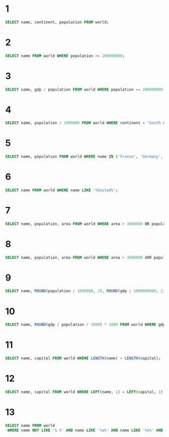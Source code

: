 # 1

```sql
SELECT name, continent, population FROM world;
```

# 2

```sql
SELECT name FROM world WHERE population >= 200000000;
```

# 3

```sql
SELECT name, gdp / population FROM world WHERE population >= 200000000;
```

# 4

```sql
SELECT name, population / 1000000 FROM world WHERE continent = 'South America';
```

# 5

```sql
SELECT name, population FROM world WHERE name IN ('France', 'Germany', 'Italy');
```

# 6

```sql
SELECT name FROM world WHERE name LIKE '%United%';
```

# 7

```sql
SELECT name, population, area FROM world WHERE area > 3000000 OR population > 250000000;
```

# 8

```sql
SELECT name, population, area FROM world WHERE area > 3000000 XOR population > 250000000;
```

# 9

```sql
SELECT name, ROUND(population / 1000000, 2), ROUND(gdp / 1000000000, 2) FROM world WHERE continent = 'South America';
```

# 10

```sql
SELECT name, ROUND(gdp / population / 1000) * 1000 FROM world WHERE gdp >= 1000000000000;
```

# 11

```sql
SELECT name, capital FROM world WHERE LENGTH(name) = LENGTH(capital);
```

# 12

```sql
SELECT name, capital FROM world WHERE LEFT(name, 1) = LEFT(capital, 1) AND name != capital;
```

# 13

```sql
SELECT name FROM world
 WHERE name NOT LIKE '% %' AND name LIKE '%a%' AND name LIKE '%e%' AND name LIKE '%i%' AND name LIKE '%o%' AND name LIKE '%u%';
```

